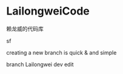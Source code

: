 LailongweiCode
==============

赖龙威的代码库

sf

creating a new branch is quick & and simple

branch Lailongwei dev edit

